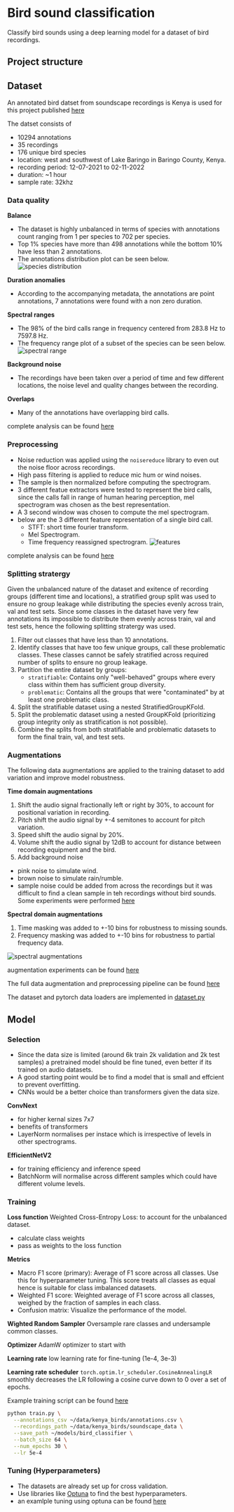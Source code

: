 # Bird sound classification

Classify bird sounds using a deep learning model for a dataset of bird recordings.

## Project structure



## Dataset

An annotated bird datset from soundscape recordings is Kenya is used for this project published [here](https://zenodo.org/records/10943500)

The datset consists of 
- 10294 annotations
- 35 recordings
- 176 unique bird species
- location: west and southwest of Lake Baringo in Baringo County, Kenya.
- recording period: 12-07-2021 to 02-11-2022 
- duration: ~1 hour
- sample rate: 32khz

### Data quality

**Balance**
- The dataset is highly unbalanced in terms of species with annotations count ranging from 1 per species to 702 per species.
- Top 1% species have more than 498 annotations while the bottom 10% have less than 2 annotations.
- The annotations distribution plot can be seen below.
![species distribution](images/species_distribution.png)

**Duration anomalies**
- According to the accompanying metadata, the annotations are point annotations, 7 annotations were found with a non zero duration.

**Spectral ranges**
- The 98% of the bird calls range in frequency centered from 283.8 Hz to 7597.8 Hz.
- The frequency range plot of a subset of the species can be seen below. 
![spectral range](images/spectral_range.png)

**Background noise**
- The recordings have been taken over a period of time and few different locations, the noise level and quality changes between the recording.

**Overlaps**
- Many of the annotations have overlapping bird calls.

complete analysis can be found [here](notebooks/data_analysis.ipynb)

### Preprocessing

- Noise reduction was applied using the `noisereduce` library to even out the noise floor across recordings.
- High pass filtering is applied to reduce mic hum or wind noises.
- The sample is then normalized before computing the spectrogram.
- 3 different featue extractors were tested to represent the bird calls, since the calls fall in range of human hearing perception, mel spectrogram was chosen as the best representation.
- A 3 second window was chosen to compute the mel spectrogram.
- below are the 3 different feature representation of a single bird call.
  - STFT: short time fourier transform.
  - Mel Spectrogram.
  - Time frequency reassigned spectrogram. 
![features](images/features.png)

complete analysis can be found [here](notebooks/preprocessing.ipynb)

### Splitting stratergy

Given the unbalanced nature of the dataset and exitence of recording groups (different time and locations), a stratified group split was used to ensure no group leakage while distributing the species evenly across train, val and test sets.
Since some classes in the dataset have very few annotations its impossible to distribute them evenly across train, val and test sets, hence the following splitting stratergy was used.

1. Filter out classes that have less than 10 annotations.
2. Identify classes that have too few unique groups, call these problematic classes. These classes cannot be safely stratified across required number of splits to ensure no group leakage.
3. Partition the entire dataset by groups:
    - `stratifiable`: Contains only "well-behaved" groups where every class within them has sufficient group diversity.
    - `problematic`: Contains all the groups that were "contaminated" by at least one problematic class.
4. Split the stratifiable dataset using a nested StratifiedGroupKFold.
5. Split the problematic dataset using a nested GroupKFold (prioritizing group integrity only as stratification is not possible).
6. Combine the splits from both stratifiable and problematic datasets to form the final train, val, and test sets.

### Augmentations

The following data augmentations are applied to the training dataset to add variation and improve model robustness.

**Time domain augmentations**
1. Shift the audio signal fractionally left or right by 30%, to account for positional variation in recording.
2. Pitch shift the audio signal by +-4 semitones to account for pitch variation.
3. Speed shift the audio signal by 20%.
4. Volume shift the audio signal by 12dB to account for distance between recording equipment and the bird.
5. Add background noise
  - pink noise to simulate wind.
  - brown noise to simulate rain/rumble.
  - sample noise could be added from across the recordings but it was difficult to find a clean sample in teh recordings without bird sounds. Some experiments were performed [here](notebooks/noise_extraction.ipynb)

**Spectral domain augmentations**
1. Time masking was added to +-10 bins for robustness to missing sounds.
2. Frequency masking was added to +-10 bins for robustness to partial frequency data.

![spectral augmentations](images/augmentations.png)

augmentation experiments can be found [here](notebooks/augmentations.ipynb)

The full data augmentation and preprocessing pipeline can be found [here](notebooks/dataset.ipynb)

The dataset and pytorch data loaders are implemented in [dataset.py](bird_classifier/dataset.py)

## Model

### Selection
- Since the data size is limited (around 6k train 2k validation and 2k test samples) a pretrained model should be fine tuned, even better if its trained on audio datasets.
- A good starting point would be to find a model that is small and effcient to prevent overfitting.
- CNNs would be a better choice than transformers given the data size.

**ConvNext**
- for higher kernal sizes 7x7 
- benefits of transformers
- LayerNorm normalises per instace which is irrespective of levels in other spectrograms.

**EfficientNetV2**
- for training efficiency and inference speed
- BatchNorm will normalise across different samples which could have different volume levels.

### Training

**Loss function**
Weighted Cross-Entropy Loss: to account for the unbalanced dataset.
- calculate class weights
- pass as weights to the loss function

**Metrics**
- Macro F1 score (primary): Average of F1 score across all classes. Use this for hyperparameter tuning. This score treats all classes as equal hence is suitable for class imbalanced datasets.
- Weighted F1 score: Weighted average of F1 score across all classes, weighed by the fraction of samples in each class.
- Confusion matrix: Visualize the performance of the model.

**Wighted Random Sampler**
Oversample rare classes and undersample common classes.

**Optimizer**
AdamW optimizer to start with

**Learning rate**
low learning rate for fine-tuning (1e-4, 3e-3)

**Learning rate scheduler**
`torch.optim.lr_scheduler.CosineAnnealingLR` smoothly decreases the LR following a cosine curve down to 0 over a set of epochs.

Example training script can be found [here](scripts/train.py)
```bash
python train.py \
  --annotations_csv ~/data/kenya_birds/annotations.csv \
  --recordings_path ~/data/kenya_birds/soundscape_data \
  --save_path ~/models/bird_classifier \
  --batch_size 64 \
  --num_epochs 30 \
  --lr 5e-4
```

### Tuning (Hyperparameters)

- The datasets are already set up for cross validation.
- Use libraries like [Optuna](https://optuna.org/) to find the best hyperparameters.
- an examlple tuning using optuna can be found [here](scripts/tune.py)